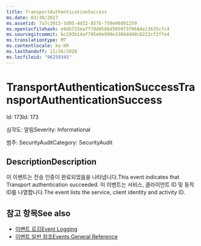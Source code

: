 ```yaml
---
title: TransportAuthenticationSuccess
ms.date: 03/30/2017
ms.assetid: 7a7c3013-3d05-4d32-857b-759e98d91259
ms.openlocfilehash: e9db725ea7f70d058bd505973f9684e13635cfc4
ms.sourcegitcommit: bc293b14af795e0e999e3304dd40c0222cf2ffe4
ms.translationtype: MT
ms.contentlocale: ko-KR
ms.lasthandoff: 11/26/2020
ms.locfileid: "96259345"
---
```

# <a name="transportauthenticationsuccess"></a><span data-ttu-id="294da-102">TransportAuthenticationSuccess</span><span class="sxs-lookup"><span data-stu-id="294da-102">TransportAuthenticationSuccess</span></span>

<span data-ttu-id="294da-103">Id: 173</span><span class="sxs-lookup"><span data-stu-id="294da-103">Id: 173</span></span>  
  
 <span data-ttu-id="294da-104">심각도: 알림</span><span class="sxs-lookup"><span data-stu-id="294da-104">Severity: Informational</span></span>  
  
 <span data-ttu-id="294da-105">범주: SecurityAudit</span><span class="sxs-lookup"><span data-stu-id="294da-105">Category: SecurityAudit</span></span>  
  
## <a name="description"></a><span data-ttu-id="294da-106">Description</span><span class="sxs-lookup"><span data-stu-id="294da-106">Description</span></span>  

 <span data-ttu-id="294da-107">이 이벤트는 전송 인증이 완료되었음을 나타냅니다.</span><span class="sxs-lookup"><span data-stu-id="294da-107">This event indicates that Transport authentication succeeded.</span></span> <span data-ttu-id="294da-108">이 이벤트는 서비스, 클라이언트 ID 및 동작 ID를 나열합니다.</span><span class="sxs-lookup"><span data-stu-id="294da-108">The event lists the service, client identity and activity ID.</span></span>  
  
## <a name="see-also"></a><span data-ttu-id="294da-109">참고 항목</span><span class="sxs-lookup"><span data-stu-id="294da-109">See also</span></span>

- [<span data-ttu-id="294da-110">이벤트 로깅</span><span class="sxs-lookup"><span data-stu-id="294da-110">Event Logging</span></span>](index.md)
- [<span data-ttu-id="294da-111">이벤트 일반 참조</span><span class="sxs-lookup"><span data-stu-id="294da-111">Events General Reference</span></span>](events-general-reference.md)
